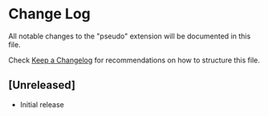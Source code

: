 # Change Log
All notable changes to the "pseudo" extension will be documented in this file.

Check [Keep a Changelog](http://keepachangelog.com/) for recommendations on how to structure this file.

## [Unreleased]
- Initial release